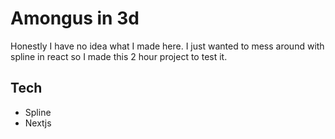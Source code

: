 # Amongus in 3d
Honestly I have no idea what I made here. I just wanted to mess around with spline in react so I made this 2 hour project to test it.

## Tech
- Spline
- Nextjs
